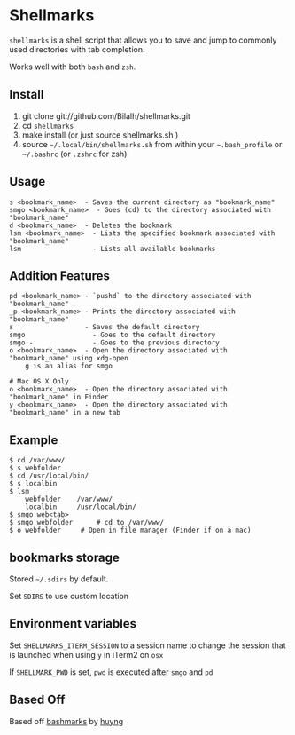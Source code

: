 Shellmarks
=====

`shellmarks` is a shell script that allows you to save and jump to commonly used directories with tab completion.

Works well with both `bash` and `zsh`.

Install
-------

1. git clone git://github.com/Bilalh/shellmarks.git
2. cd `shellmarks`
2. make install (or just source shellmarks.sh  )
3. source `~/.local/bin/shellmarks.sh` from within your `~.bash_profile` or `~/.bashrc` (or `.zshrc` for zsh)

Usage
-----

	s <bookmark_name>  - Saves the current directory as "bookmark_name"
	smgo <bookmark_name>  - Goes (cd) to the directory associated with "bookmark_name"
	d <bookmark_name>  - Deletes the bookmark
	lsm <bookmark_name>  - Lists the specified bookmark associated with "bookmark_name"
	lsm                  - Lists all available bookmarks


Addition Features
-----------------

    pd <bookmark_name> - `pushd` to the directory associated with "bookmark_name"
    _p <bookmark_name> - Prints the directory associated with "bookmark_name"
    s                  - Saves the default directory
    smgo                 - Goes to the default directory
    smgo -               - Goes to the previous directory
    o <bookmark_name>  - Open the directory associated with "bookmark_name" using xdg-open
		g is an alias for smgo

    # Mac OS X Only
	o <bookmark_name>  - Open the directory associated with "bookmark_name" in Finder
	y <bookmark_name>  - Open the directory associated with "bookmark_name" in a new tab


Example
-------

	$ cd /var/www/
	$ s webfolder
	$ cd /usr/local/bin/
	$ s localbin
	$ lsm
		webfolder	 /var/www/
		localbin	 /usr/local/bin/
	$ smgo web<tab>
	$ smgo webfolder	  # cd to /var/www/
	$ o webfolder	  # Open in file manager (Finder if on a mac)



bookmarks storage
--------------------------
Stored `~/.sdirs` by default.

Set `SDIRS` to use custom location


Environment variables
--------------------

Set `SHELLMARKS_ITERM_SESSION` to a session name to change the session that is launched when using `y` in iTerm2 on `osx`

If `SHELLMARK_PWD` is set, `pwd` is executed after `smgo` and `pd`

Based Off
---------

Based off [bashmarks](https://github.com/huyng/bashmarks) by [huyng](https://github.com/huyng/)
